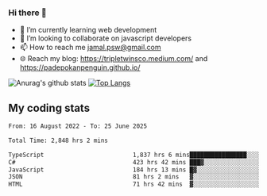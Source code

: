 ### Hi there 👋

<!--
**padepokanpenguin/padepokanpenguin** is a ✨ _special_ ✨ repository because its `README.md` (this file) appears on your GitHub profile.
-->

- 🌱 I’m currently learning  web development
- 👯 I’m looking to collaborate on javascript developers
- 📫 How to reach me jamal.psw@gmail.com
- 🌐 Reach my blog:
   https://tripletwinsco.medium.com/ and
   https://padepokanpenguin.github.io/

![Anurag's github stats](https://github-readme-stats.vercel.app/api?username=padepokanpenguin&count_private=true&disable_animations=false&show_icons=true&theme=default)
[![Top Langs](https://github-readme-stats.vercel.app/api/top-langs/?username=padepokanpenguin&theme=default&layout=compact)](https://github.com/padepokanpenguin)

## My coding stats

<!--START_SECTION:waka-->

```txt
From: 16 August 2022 - To: 25 June 2025

Total Time: 2,848 hrs 2 mins

TypeScript                         1,837 hrs 6 mins████████████████░░░░░░░░░   64.50 %
C#                                 423 hrs 42 mins ███▓░░░░░░░░░░░░░░░░░░░░░   14.88 %
JavaScript                         184 hrs 13 mins █▓░░░░░░░░░░░░░░░░░░░░░░░   06.47 %
JSON                               81 hrs 2 mins   ▓░░░░░░░░░░░░░░░░░░░░░░░░   02.85 %
HTML                               71 hrs 42 mins  ▓░░░░░░░░░░░░░░░░░░░░░░░░   02.52 %
```

<!--END_SECTION:waka-->


